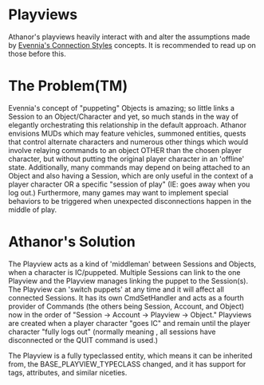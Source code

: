 # Playviews
Athanor's playviews heavily interact with and alter the assumptions made by [Evennia's Connection Styles](https://www.evennia.com/docs/latest/Concepts/Connection-Styles.html#multisession-mode-and-multi-playing) concepts. It is recommended to read up on those before this.

# The Problem(TM)
Evennia's concept of "puppeting" Objects is amazing; so little links a Session to an Object/Character and yet, so much stands in the way of elegantly orchestrating this relationship in the default approach. Athanor envisions MUDs which may feature vehicles, summoned entities, quests that control alternate characters and numerous other things which would involve relaying commands to an object OTHER than the chosen player character, but without putting the original player character in an 'offline' state. Additionally, many commands may depend on being attached to an Object and also having a Session, which are only useful in the context of a player character OR a specific "session of play" (IE: goes away when you log out.) Furthermore, many games may want to implement special behaviors to be triggered when unexpected disconnections happen in the middle of play.

# Athanor's Solution
The Playview acts as a kind of 'middleman' between Sessions and Objects, when a character is IC/puppeted. Multiple Sessions can link to the one Playview and the Playview manages linking the puppet to the Session(s). The Playview can 'switch puppets' at any time and it will affect all connected Sessions. It has its own CmdSetHandler and acts as a fourth provider of Commands (the others being Session, Account, and Object) now in the order of "Session -> Account -> Playview -> Object." Playviews are created when a player character "goes IC" and remain until the player character "fully logs out" (normally meaning , all sessions have disconnected or the QUIT command is used.)

The Playview is a fully typeclassed entity, which means it can be inherited from, the BASE_PLAYVIEW_TYPECLASS changed, and it has support for tags, attributes, and similar niceties.
